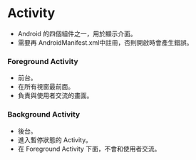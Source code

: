 # Activity

* Android 的四個組件之一，用於顯示介面。
* 需要再 AndroidManifest.xml中註冊，否則開啟時會產生錯誤。


### Foreground Activity
* 前台。
* 在所有視窗最前面。
* 負責與使用者交流的畫面。

### Background Activity
* 後台。
* 進入暫停狀態的 Activity。
* 在 Foreground Activity 下面，不會和使用者交流。
